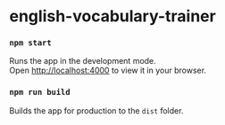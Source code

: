 # english-vocabulary-trainer

### `npm start`

Runs the app in the development mode.\
Open [http://localhost:4000](http://localhost:4000) to view it in your browser.

### `npm run build`

Builds the app for production to the `dist` folder.
